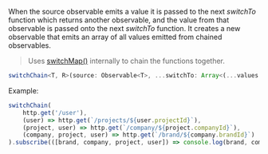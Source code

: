 When the source observable emits a value it is passed to the next *switchTo* function which returns another observable, and the
value from that observable is passed onto the next *switchTo* function. It creates a new observable that emits an array of
all values emitted from chained observables. 

> Uses [switchMap()](https://rxjs.dev/api/operators/switchMap) internally to chain the functions together.

```typescript
switchChain<T, R>(source: Observable<T>, ...switchTo: Array<(...values: any[]) => Observable<any>>): Observable<R>
```

Example:

```typescript
switchChain(
    http.get('/user'),
    (user) => http.get(`/projects/${user.projectId}`),
    (project, user) => http.get(`/company/${project.companyId}`),
    (company, project, user) => http.get(`/brand/${company.brandId}`)
).subscribe(([brand, company, project, user]) => console.log(brand, company, project, user));
```
